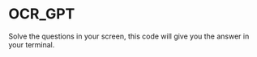 # OCR_GPT
Solve the questions in your screen, this code will give you the answer in your terminal.

